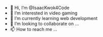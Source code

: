 - 👋 Hi, I’m @IsaacKwok4Code
- 👀 I’m interested in video gaming
- 🌱 I’m currently learning web development
- 💞️ I’m looking to collaborate on ...
- 📫 How to reach me ...

<!---
IsaacKwok4Code/IsaacKwok4Code is a ✨ special ✨ repository because its `README.md` (this file) appears on your GitHub profile.
You can click the Preview link to take a look at your changes.
--->
